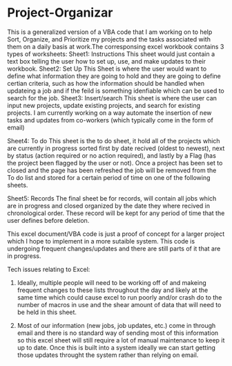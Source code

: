 # Project-Organizar 
This is a generalized version of a VBA code that I am working on to help Sort, Organize, and Prioritize my projects and the tasks associated with them on a daily basis at work.The corresponsing excel workbook contains 3 types of worksheets: 
Sheet1: Instructions 
  This sheet would just contain a text box telling the user how to set up, use, and make updates to their workbook. 
Sheet2: Set Up 
  This Sheet is where the user would want to define what information they are going to hold and they are going to define certian criteria, such as how the information should 
  be handled when updateing a job and if the feild is something idenfiable which can be used to search for the job. 
Sheet3: Insert/search 
  This sheet is where the user can input new projects, update existing projects, and search for existing projects. 
  I am currently working on a way automate the insertion of new tasks and updates from co-workers (which typically come in the form of email) 
  
Sheet4: To do 
  This sheet is the to do sheet, it hold all of the projects which are currently in progress sorted first by date recived (oldest to newest), next by status (action required or no action required), and lastly by a Flag (has the project been flagged by the user or not). Once a project has been set to closed and the page has been refreshed the job will be removed from the To do list and stored for a certain period of time on one of the following sheets. 
  
Sheet5: Records
  The final sheet be for records, will contain all jobs which are in progress and closed organized by the date they where recived in chronological order. These record will be kept for any period of time that the user defines before deletion. 
    

This excel document/VBA code is just a proof of concept for a larger project which I hope to implement in a more sutaible system. This code is undergoing frequent changes/updates and there are still parts of it that are in progress. 

Tech issues relating to Excel: 

1) Ideally, multiple people will need to be working off of and makeing frequent changes to these lists throughout the day and likely at the same time which could cause excel to run poorly and/or crash do to the number of macros in use and the shear amount of data that will need to be held in this sheet.

2) Most of our information (new jobs, job updates, etc.) come in through email and there is no standard way of sending most of this information so this excel sheet will still require a lot of manual maintenance to keep it up to date. Once this is built into a system ideally we can start getting those updates throught the system rather than relying on email. 
